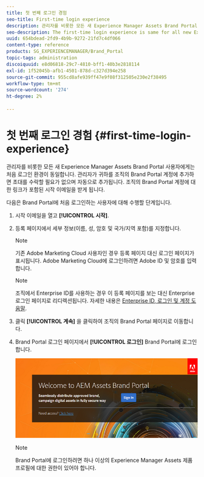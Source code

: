 ```yaml
---
title: 첫 번째 로그인 경험
seo-title: First-time login experience
description: 관리자를 비롯한 모든 새 Experience Manager Assets Brand Portal 사용자에게는 처음 로그인 환경이 동일합니다. 관리자가 귀하를 조직의 Brand Portal 계정에 추가하면 초대를 수락할 필요가 없으며 자동으로 추가됩니다. 조직의 Brand Portal 계정에 대한 링크가 포함된 시작 이메일을 받게 됩니다.
seo-description: The first-time login experience is same for all new Experience Manager Assets Brand Portal users, including Administrators. After an Administrator adds you to your organization's Brand Portal account, you need not accept invitations, you are automatically added. You receive a welcome email that contains a link to your organization’s Brand Portal account.
uuid: 654bdead-2fd9-4b9b-9272-21fd7c4df066
content-type: reference
products: SG_EXPERIENCEMANAGER/Brand_Portal
topic-tags: administration
discoiquuid: e8d06818-29c7-4810-bff1-40b3e2818114
exl-id: 1f52045b-afb1-4501-878d-c327d394e258
source-git-commit: 955cd8afe939ff47e9f08f312505e230e2f38495
workflow-type: tm+mt
source-wordcount: '274'
ht-degree: 2%

---
```


# 첫 번째 로그인 경험 {#first-time-login-experience}

관리자를 비롯한 모든 새 Experience Manager Assets Brand Portal 사용자에게는 처음 로그인 환경이 동일합니다. 관리자가 귀하를 조직의 Brand Portal 계정에 추가하면 초대를 수락할 필요가 없으며 자동으로 추가됩니다. 조직의 Brand Portal 계정에 대한 링크가 포함된 시작 이메일을 받게 됩니다.

다음은 Brand Portal에 처음 로그인하는 사용자에 대해 수행할 단계입니다.

1. 시작 이메일을 열고 **[!UICONTROL 시작]**.

1. 등록 페이지에서 세부 정보(이름, 성, 암호 및 국가/지역 포함)를 지정합니다.
   >[!NOTE]
   >
   >기존 Adobe Marketing Cloud 사용자인 경우 등록 페이지 대신 로그인 페이지가 표시됩니다. Adobe Marketing Cloud에 로그인하려면 Adobe ID 및 암호를 입력합니다.

   >[!NOTE]
   >
   >조직에서 Enterprise ID를 사용하는 경우 이 등록 페이지를 보는 대신 Enterprise 로그인 페이지로 리디렉션됩니다. 자세한 내용은 [Enterprise ID, 로그인 및 계정 도움말](https://helpx.adobe.com/in/enterprise/kb/enterprise-id-faq.html).

1. 클릭 **[!UICONTROL 계속]** 을 클릭하여 조직의 Brand Portal 페이지로 이동합니다.
1. Brand Portal 로그인 페이지에서 **[!UICONTROL 로그인]** Brand Portal에 로그인합니다.

   ![Brand Portal 로그인 페이지](assets/signin-onboarding.png)

   >[!NOTE]
   >
   >Brand Portal에 로그인하려면 하나 이상의 Experience Manager Assets 제품 프로필에 대한 권한이 있어야 합니다.
